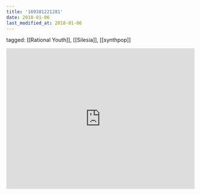 ```yaml
---
title: '169381221281'
date: 2018-01-06
last_modified_at: 2018-01-06
---
```

tagged: [[Rational Youth]], [[Silesia]], [[synthpop]]
<iframe allow="accelerometer; autoplay; clipboard-write; encrypted-media; gyroscope; picture-in-picture" allowfullscreen="" frameborder="0" height="375" id="youtube_iframe" src="https://www.youtube.com/embed/cCHafXHrzdk?feature=oembed&amp;enablejsapi=1&amp;origin=https://safe.txmblr.com&amp;wmode=opaque" width="500"></iframe>